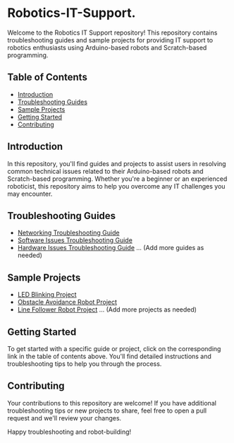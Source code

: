 # Robotics-IT-Support.
Welcome to the Robotics IT Support repository! This repository contains troubleshooting guides and sample projects for providing IT support to robotics enthusiasts using Arduino-based robots and Scratch-based programming.

## Table of Contents

- [Introduction](#introduction)
- [Troubleshooting Guides](#troubleshooting-guides)
- [Sample Projects](#sample-projects)
- [Getting Started](#getting-started)
- [Contributing](#contributing)

## Introduction

In this repository, you'll find guides and projects to assist users in resolving common technical issues related to their Arduino-based robots and Scratch-based programming. Whether you're a beginner or an experienced roboticist, this repository aims to help you overcome any IT challenges you may encounter.

## Troubleshooting Guides

- [Networking Troubleshooting Guide](Troubleshooting-Guides/Networking.md)
- [Software Issues Troubleshooting Guide](Troubleshooting-Guides/Software-Issues.md)
- [Hardware Issues Troubleshooting Guide](Troubleshooting-Guides/Hardware-Issues.md)
... (Add more guides as needed)

## Sample Projects

- [LED Blinking Project](Sample-Projects/LED-Blinking)
- [Obstacle Avoidance Robot Project](Sample-Projects/Obstacle-Avoidance)
- [Line Follower Robot Project](Sample-Projects/Line-Follower)
... (Add more projects as needed)

## Getting Started

To get started with a specific guide or project, click on the corresponding link in the table of contents above. You'll find detailed instructions and troubleshooting tips to help you through the process.

## Contributing

Your contributions to this repository are welcome! If you have additional troubleshooting tips or new projects to share, feel free to open a pull request and we'll review your changes.

Happy troubleshooting and robot-building!

